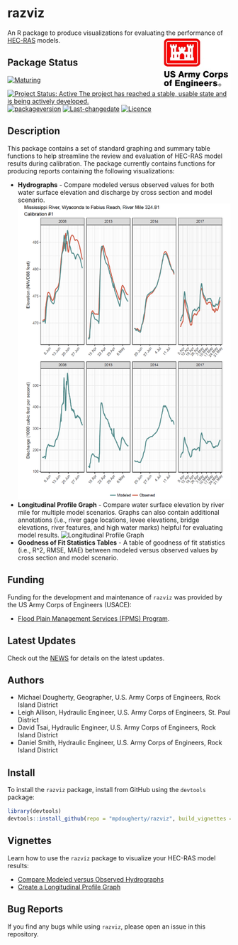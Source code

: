 
<!-- README.md is generated from README.Rmd. Please edit that file -->

# razviz

An R package to produce visualizations for evaluating the performance of
[HEC-RAS](https://www.hec.usace.army.mil/software/hec-ras) models.
<img src="man/figures/HDQLO-03_h120.jpg" align="right" />

## Package Status

[![Maturing](https://img.shields.io/badge/lifecycle-maturing-blue.svg)](https://www.tidyverse.org/lifecycle)
[![Project Status: Active The project has reached a stable, usable state
and is being actively
developed.](https://www.repostatus.org/badges/latest/active.svg)](https://www.repostatus.org/#active)
[![packageversion](https://img.shields.io/badge/Package%20version-0.0.3-orange.svg?style=flat-square)](commits/master)
[![Last-changedate](https://img.shields.io/badge/last%20change-2020--06--28-yellowgreen.svg)](/commits/master)
[![Licence](https://img.shields.io/badge/licence-CC0-blue.svg)](http://choosealicense.com/licenses/cc0-1.0/)

## Description

This package contains a set of standard graphing and summary table
functions to help streamline the review and evaluation of HEC-RAS model
results during calibration. The package currently contains functions for
producing reports containing the following visualizations:

  - **Hydrographs** - Compare modeled versus observed values for both
    water surface elevation and discharge by cross section and model
    scenario. ![Hydrograph](man/figures/hydrograph.png)
  - **Longitudinal Profile Graph** - Compare water surface elevation by
    river mile for multiple model scenarios. Graphs can also contain
    additional annotations (i.e., river gage locations, levee
    elevations, bridge elevations, river features, and high water marks)
    helpful for evaluating model results. ![Longitudinal Profile
    Graph](man/figures/longitudinal_profile_w_1200.png)
  - **Goodness of Fit Statistics Tables** - A table of goodness of fit
    statistics (i.e., R^2, RMSE, MAE) between modeled versus observed
    values by cross section and model scenario.

## Funding

Funding for the development and maintenance of `razviz` was provided by
the US Army Corps of Engineers (USACE):

  - [Flood Plain Management Services (FPMS)
    Program](https://www.mvr.usace.army.mil/Business-With-Us/Outreach-Customer-Service/Floodplain-Management-Services/).

## Latest Updates

Check out the [NEWS](NEWS.md) for details on the latest updates.

## Authors

  - Michael Dougherty, Geographer, U.S. Army Corps of Engineers, Rock
    Island District
  - Leigh Allison, Hydraulic Engineer, U.S. Army Corps of Engineers,
    St. Paul District
  - David Tsai, Hydraulic Engineer, U.S. Army Corps of Engineers, Rock
    Island District
  - Daniel Smith, Hydraulic Engineer, U.S. Army Corps of Engineers, Rock
    Island District

## Install

To install the `razviz` package, install from GitHub using the
`devtools` package:

``` r
library(devtools)
devtools::install_github(repo = "mpdougherty/razviz", build_vignettes = TRUE)
```

## Vignettes

Learn how to use the `razviz` package to visualize your HEC-RAS model
results:

  - [Compare Modeled versus Observed
    Hydrographs](https://mpdougherty.github.io/razviz/doc/hydrographs.html)
  - [Create a Longitudinal Profile
    Graph](https://mpdougherty.github.io/razviz/doc/longitudinal_profile.html)

## Bug Reports

If you find any bugs while using `razviz`, please open an issue in this
repository.

